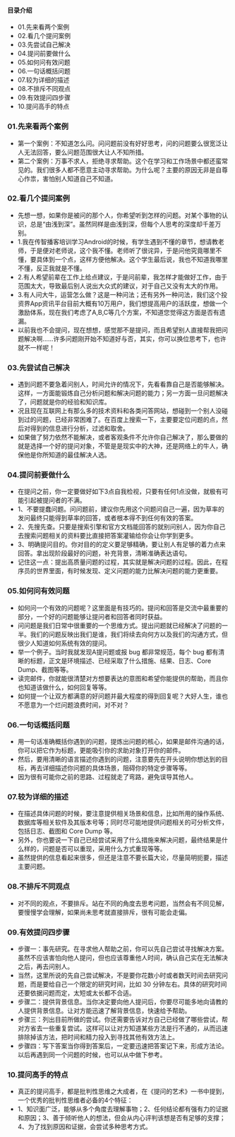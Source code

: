 #### 目录介绍
- 01.先来看两个案例
- 02.看几个提问案例
- 03.先尝试自己解决
- 04.提问前要做什么
- 05.如何问有效问题
- 06.一句话概括问题
- 07.较为详细的描述
- 08.不排斥不同观点
- 09.有效提问四步骤
- 10.提问高手的特点




### 01.先来看两个案例
- 第一个案例：不知道怎么问。问问题前没有好好思考，问的问题要么很宽泛让人无法回答，要么问题范围很大让人不知所措。
- 第二个案例：万事不求人，拒绝寻求帮助。这个在学习和工作场景中都还蛮常见的。我们很多人都不愿意主动寻求帮助。为什么呢？主要的原因无非是自尊心作祟，害怕别人知道自己不知道。



### 02.看几个提问案例
- 先想一想，如果你是被问的那个人，你希望听到怎样的问题。对某个事物的认识，总是“由浅到深”。虽然同样是由浅到深，但每个人思考的深度却千差万别。
- 1.我在传智播客培训学习Android的时候，有学生遇到不懂的章节，想请教老师，于是便对老师说，这个我不懂。老师听了很诧异，于是问他究竟哪里不懂，要具体到一个点，这样方便他解决。这个学生最后说，我也不知道我哪里不懂，反正我就是不懂。
- 2.有人希望前辈在工作上给点建议，于是问前辈，我怎样才能做好工作，由于范围太大，导致最后别人说出大众式的建议，对于自己又没有太大的作用。
- 3.有人问大牛，运营怎么做？这是一种问法；还有另外一种问法，我们这个投资界App资讯平台目前大概有10万用户，我们想提高用户的活跃度，想做一个激励体系，现在我们考虑了A,B,C等几个方案，不知道您觉得这方面是否有遗漏。
- 以前我也不会提问，现在想想，感觉那不是提问，而且希望别人直接帮我把问题解决啊……许多问题刚开始不知道好与否，其实，你可以换位思考下，也许就不一样呢！




### 03.先尝试自己解决
- 遇到问题不要急着问别人，时间允许的情况下，先看看靠自己是否能够解决。这样，一方面能锻炼自己分析问题和解决问题的能力；另一方面一旦问题解决了，问题就是你的经验和知识库。
- 况且现在互联网上有那么多的技术资料和各类问答网站，想碰到一个别人没碰到过的问题，已经非常困难了。在百度上搜索一下，主要要定位问题的点，然后对得到的信息进行分析，过滤和取舍。
- 如果做了努力依然不能解决，或者客观条件不允许你自己解决了，那么要做的就是选择一个好的提问对象，不管是是现实中的大神，还是网络上的牛人，确保他是你所知道的最佳解决人选。




### 04.提问前要做什么
- 在提问之前，你一定要做好如下3点自我检视，只要有任何1点没做，就极有可能引起被提问者的不满。
- 1、不要提蠢问题。问问题前，建议你先用这个问题问自己一遍，因为草率的发问最终只能得到草率的回答，或者根本得不到任何有效的答案。
- 2、先搜先查。只要是搜索引擎和官方文档能回答的就别问别人，因为你自己去搜索问题相关的资料要比直接把答案灌输给你会让你学到更多。
- 3、明确提问目的。你对目的的定义要足够精确，要让别人有足够的着力点来回答。拿出现阶段最好的问题，补充背景，清晰准确表达语句。
- 记住这一点：提出高质量问题的过程，其实就是解决问题的过程。因此，在程序员的世界里面，有时候发现、定义问题的能力比解决问题的能力更重要。




### 05.如何问有效问题
- 如何问一个有效的问题呢？这里面是有技巧的。提问和回答是交流中最重要的部分，一个好的问题能够让提问者和回答者同时获益。
- 问问题是我们日常中很重要的一个思维方式。提出问题就已经解决了问题的一半。我们的问题反映出我们是谁，我们将续去向何方以及我们的沟通方式，但很少人知道如何系统有效的提问。
- 举一个例子。当时我就发现A提问题或报 bug 都非常规范，每个 bug 都有清晰的标题，正文是环境描述、已经采取了什么措施、结果、日志、Core Dump、截图等等。
- 读完邮件，你就能很清楚对方想要表达的意图和希望你能提供的帮助，而且你也知道该做什么，如何回复等等。
- 如何提一个让双方都满意的好问题并最大程度的得到回复呢？大好人生，谁也不愿意为一个烂问题浪费时间，对不对？



### 06.一句话概括问题
- 用一句话准确概括你遇到的问题，提炼出问题的核心，如果是邮件沟通的话，你可以把它作为标题，更能吸引你的求助对象打开你的邮件。
- 然后，要用清晰的语言描述你遇到的问题，注意要先在开头说明你想达到的目标，再去详细描述你问题的具体场景，阻碍你的特定步骤等等。
- 因为很有可能你之前的思路、过程就走了弯路，避免误导其他人。



### 07.较为详细的描述
- 在描述具体问题的时候，要注意提供相关场景和信息，比如所用的操作系统、数据库等相关软件及其版本号等；同时尽可能地提供问题相关的可分析文件，包括日志、截图和 Core Dump 等。
- 另外，你也要说一下自己已经尝试采用了什么措施来解决问题，最终结果是什么样的，问题是否可以重现，采用什么方式重现等等。
- 虽然提供的信息看起来很多，但还是注意不要长篇大论，尽量简明扼要，描述主要问题。



### 08.不排斥不同观点
- 对不同的观点，不要排斥。站在不同的角度去思考问题，当然会有不同见解，要慢慢学会理解，如果尚未思考就直接排斥，很有可能会走偏。


### 09.有效提问四步骤
- 步骤一：事先研究。在寻求他人帮助之前，你可以先自己尝试寻找解决方案。虽然不应该害怕向他人提问，但也应该尊重他人时间，确认自己实在无法解决之后，再去问别人。
- 当然，这里所说的先自己尝试解决，不是要你花数小时或者数天时间去研究问题，而是要给自己一个限定的研究时间，比如 30 分钟左右。具体的研究时间还要依据问题而定，太短或太长都不合适。
- 步骤二：提供背景信息。当你决定要向他人提问后，你要尽可能多地向请教的人提供背景信息。让对方能迅速了解背景信息，快速给予帮助。
- 步骤三：列出目前所做的尝试。你还需要告诉对方自己已经做了哪些尝试，帮对方省去一些重复尝试。这样可以让对方知道某些方法是行不通的，从而迅速排除掉该方法，把时间和精力投入到寻找其他有效方法上。
- 步骤四：写下答案当你得到答案后，一定要迅速把答案记下来，形成方法论。以后再遇到同一个问题的时候，也可以从中做下参考。



### 10.提问高手的特点
- 真正的提问高手，都是批判性思维之大成者，在《提问的艺术》一书中提到，一个优秀的批判性思维者必备的4个特征：
- 1、知识面广泛，能够从多个角度去理解事物；2、任何结论都有强有力的证据和原因；3、善于倾听他人的想法，但会从内心评判该想是否有足够的支撑；4、为了找到原因和证据，会尝试多种思考方式。












